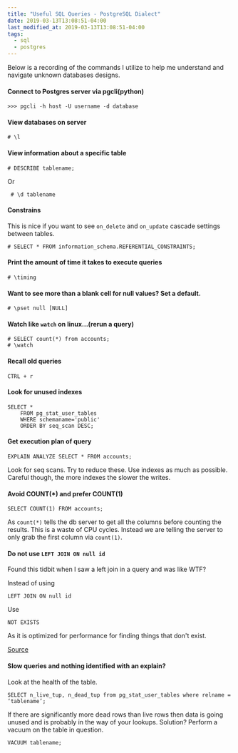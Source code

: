 ```yaml
---
title: "Useful SQL Queries - PostgreSQL Dialect"
date: 2019-03-13T13:08:51-04:00
last_modified_at: 2019-03-13T13:08:51-04:00
tags:
  - sql
  - postgres
---
```


Below is a recording of the commands I utilize to help me understand and navigate unknown databases designs.


#### Connect to Postgres server via pgcli(python)

```
>>> pgcli -h host -U username -d database
```

#### View databases on server

```
# \l
```

#### View information about a specific table

```
# DESCRIBE tablename;
```

Or 

```
 # \d tablename
```

#### Constrains

This is nice if you want to see `on_delete` and `on_update` cascade settings between tables.

```
# SELECT * FROM information_schema.REFERENTIAL_CONSTRAINTS;
```

#### Print the amount of time it takes to execute queries

```
# \timing
```

#### Want to see more than a blank cell for null values? Set a default.

```
# \pset null [NULL]
```

#### Watch like `watch` on linux...(rerun a query)

```
# SELECT count(*) from accounts;
# \watch
```

#### Recall old queries

```
CTRL + r
```

#### Look for unused indexes

```
SELECT *
    FROM pg_stat_user_tables
    WHERE schemaname='public'
    ORDER BY seq_scan DESC;
```

#### Get execution plan of query

```
EXPLAIN ANALYZE SELECT * FROM accounts;
```

Look for seq scans. Try to reduce these. Use indexes as much as possible. Careful though, the more indexes the slower the writes.

#### Avoid COUNT(*) and prefer COUNT(1)

```
SELECT COUNT(1) FROM accounts;
```

As `count(*)` tells the db server to get all the columns before counting the results. This is a waste of CPU cycles. Instead we are telling the server to only grab the first column via `count(1)`.

#### Do not use `LEFT JOIN ON null id`

Found this tidbit when I saw a left join in a query and was like WTF?

Instead of using 

```
LEFT JOIN ON null id
```

Use

```
NOT EXISTS
```

As it is optimized for performance for finding things that don't exist. 

[Source](https://marmelab.com/blog/2019/02/13/how-to-improve-postgres-performances.html) 

#### Slow queries and nothing identified with an explain?

Look at the health of the table.

```
SELECT n_live_tup, n_dead_tup from pg_stat_user_tables where relname = ‘tablename’;
```

If there are significantly more dead rows than live rows then data is going unused and is probably in the way of your lookups. Solution? Perform a vacuum on the table in question.

```
VACUUM tablename;
```

